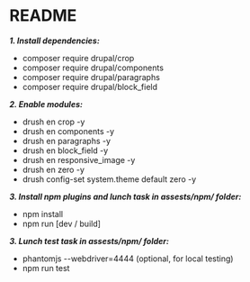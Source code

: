 # README #

***1. Install dependencies:***
* composer require drupal/crop
* composer require drupal/components
* composer require drupal/paragraphs
* composer require drupal/block_field

***2. Enable modules:***
* drush en crop -y
* drush en components -y
* drush en paragraphs -y
* drush en block_field -y
* drush en responsive_image -y
* drush en zero -y
* drush config-set system.theme default zero -y

***3. Install npm plugins and lunch task in assests/npm/ folder:***
* npm install
* npm run [dev / build]

***3. Lunch test task in assests/npm/ folder:***
* phantomjs --webdriver=4444 (optional, for local testing)
* npm run test
